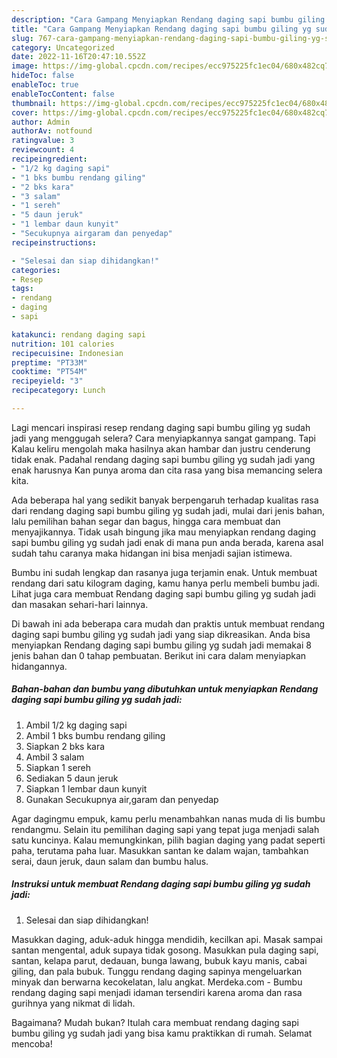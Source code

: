 ```yaml
---
description: "Cara Gampang Menyiapkan Rendang daging sapi bumbu giling yg sudah jadi yang Sempurna "
title: "Cara Gampang Menyiapkan Rendang daging sapi bumbu giling yg sudah jadi yang Sempurna "
slug: 767-cara-gampang-menyiapkan-rendang-daging-sapi-bumbu-giling-yg-sudah-jadi-yang-sempurna
category: Uncategorized
date: 2022-11-16T20:47:10.552Z
image: https://img-global.cpcdn.com/recipes/ecc975225fc1ec04/680x482cq70/rendang-daging-sapi-bumbu-giling-yg-sudah-jadi-foto-resep-utama.jpg
hideToc: false
enableToc: true
enableTocContent: false
thumbnail: https://img-global.cpcdn.com/recipes/ecc975225fc1ec04/680x482cq70/rendang-daging-sapi-bumbu-giling-yg-sudah-jadi-foto-resep-utama.jpg
cover: https://img-global.cpcdn.com/recipes/ecc975225fc1ec04/680x482cq70/rendang-daging-sapi-bumbu-giling-yg-sudah-jadi-foto-resep-utama.jpg
author: Admin
authorAv: notfound
ratingvalue: 3
reviewcount: 4
recipeingredient:
- "1/2 kg daging sapi"
- "1 bks bumbu rendang giling"
- "2 bks kara"
- "3 salam"
- "1 sereh"
- "5 daun jeruk"
- "1 lembar daun kunyit"
- "Secukupnya airgaram dan penyedap"
recipeinstructions:

- "Selesai dan siap dihidangkan!"
categories:
- Resep
tags:
- rendang
- daging
- sapi

katakunci: rendang daging sapi 
nutrition: 101 calories
recipecuisine: Indonesian
preptime: "PT33M"
cooktime: "PT54M"
recipeyield: "3"
recipecategory: Lunch

---
```



Lagi mencari inspirasi resep rendang daging sapi bumbu giling yg sudah jadi yang menggugah selera? Cara menyiapkannya sangat gampang. Tapi Kalau keliru mengolah maka hasilnya akan hambar dan justru cenderung tidak enak. Padahal rendang daging sapi bumbu giling yg sudah jadi yang enak harusnya Kan punya aroma dan cita rasa yang bisa memancing selera kita.


Ada beberapa hal yang sedikit banyak berpengaruh terhadap kualitas rasa dari rendang daging sapi bumbu giling yg sudah jadi, mulai dari jenis bahan, lalu pemilihan bahan segar dan bagus, hingga cara membuat dan menyajikannya. Tidak usah bingung jika mau menyiapkan rendang daging sapi bumbu giling yg sudah jadi enak di mana pun anda berada, karena asal sudah tahu caranya maka hidangan ini bisa menjadi sajian istimewa.

Bumbu ini sudah lengkap dan rasanya juga terjamin enak. Untuk membuat rendang dari satu kilogram daging, kamu hanya perlu membeli bumbu jadi. Lihat juga cara membuat Rendang daging sapi bumbu giling yg sudah jadi dan masakan sehari-hari lainnya.


Di bawah ini ada beberapa cara mudah dan praktis untuk membuat rendang daging sapi bumbu giling yg sudah jadi yang siap dikreasikan. Anda bisa menyiapkan Rendang daging sapi bumbu giling yg sudah jadi memakai 8 jenis bahan dan 0 tahap pembuatan. Berikut ini cara dalam menyiapkan hidangannya.

<!--inarticleads1-->

##### Bahan-bahan dan bumbu yang dibutuhkan untuk menyiapkan Rendang daging sapi bumbu giling yg sudah jadi:

1. Ambil 1/2 kg daging sapi
1. Ambil 1 bks bumbu rendang giling
1. Siapkan 2 bks kara
1. Ambil 3 salam
1. Siapkan 1 sereh
1. Sediakan 5 daun jeruk
1. Siapkan 1 lembar daun kunyit
1. Gunakan Secukupnya air,garam dan penyedap


Agar dagingmu empuk, kamu perlu menambahkan nanas muda di lis bumbu rendangmu. Selain itu pemilihan daging sapi yang tepat juga menjadi salah satu kuncinya. Kalau memungkinkan, pilih bagian daging yang padat seperti paha, terutama paha luar. Masukkan santan ke dalam wajan, tambahkan serai, daun jeruk, daun salam dan bumbu halus. 

<!--inarticleads2-->

##### Instruksi untuk membuat Rendang daging sapi bumbu giling yg sudah jadi:


1. Selesai dan siap dihidangkan!

Masukkan daging, aduk-aduk hingga mendidih, kecilkan api. Masak sampai santan mengental, aduk supaya tidak gosong. Masukkan pula daging sapi, santan, kelapa parut, dedauan, bunga lawang, bubuk kayu manis, cabai giling, dan pala bubuk. Tunggu rendang daging sapinya mengeluarkan minyak dan berwarna kecokelatan, lalu angkat. Merdeka.com - Bumbu rendang daging sapi menjadi idaman tersendiri karena aroma dan rasa gurihnya yang nikmat di lidah. 

Bagaimana? Mudah bukan? Itulah cara membuat rendang daging sapi bumbu giling yg sudah jadi yang bisa kamu praktikkan di rumah. Selamat mencoba!
